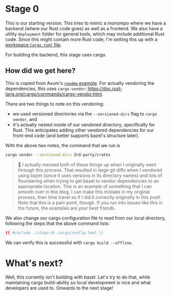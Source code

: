 # Stage 0

This is our starting version. This tries to mimic a monorepo where we have a backend
(where our Rust code goes) as well as a frontend. We also have a utility `deployment`
folder for general tools, which may include additional Rust code.
Since this might contain more Rust code, I'm setting this up with a [workspace `Cargo.toml` file](https://doc.rust-lang.org/book/ch14-03-cargo-workspaces.html).

For building the backend, this stage uses cargo.

## How did we get here?

This is copied from Axum's [`readme` example](https://github.com/tokio-rs/axum/tree/19fe93262fc14862f828b1db8b434fd8608a2a87/examples/readme).
For actually vendoring the dependencies, this uses `cargo-vendor`:
https://doc.rust-lang.org/cargo/commands/cargo-vendor.html.

There are two things to note on this vendoring:

- we used versioned directories via the `--versioned-dirs` flag to `cargo vendor`, and
- it's actually nested inside of our vendored directory, specifically for Rust.
  This anticipates adding other vendored dependencies for our front-end code
  (and better supports bazel's structure later).

With the above two notes, the command that we run is

```sh
cargo vendor --versioned-dirs 3rd-party/crates
```

> :facepalm: I actually messed both of these things up when I originally went through this process.
> That resulted in large git diffs when I vendored using bazel
> (since it uses versions in its directory names)
> and lots of floundering when trying to get bazel
> to vendor dependencies to an appropriate location.
> This is an example of something that I can smooth over in this blog.
> I can make this mistake in my original process,
> then time travel as if I did it correctly originally in this post!
> Note that this is a pain point, though.
> If you run into issues like this in the future,
> the examples are your best friends.

We also change our cargo configuration file to read from our local directory,
following the steps that the above command lists:

```toml
{{ #include ./stage-0/.cargo/config.toml }}
```

We can verify this is successful with `cargo build --offline`.

# What's next?

Well, this currently isn't building with bazel.
Let's try to do that, while maintaining cargo build-ability
so local development is nice and what developers are used to.
Onwards to the next stage!
